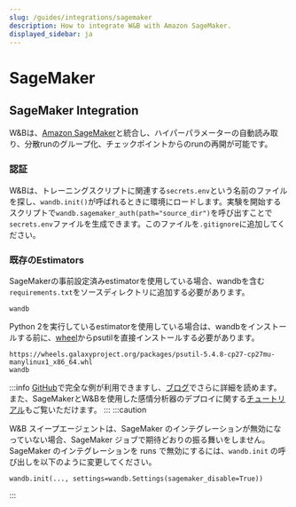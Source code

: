 ```yaml
---
slug: /guides/integrations/sagemaker
description: How to integrate W&B with Amazon SageMaker.
displayed_sidebar: ja
---
```


# SageMaker

## SageMaker Integration

W&Bは、[Amazon SageMaker](https://aws.amazon.com/sagemaker/)と統合し、ハイパーパラメーターの自動読み取り、分散runのグループ化、チェックポイントからのrunの再開が可能です。

### 認証

W&Bは、トレーニングスクリプトに関連する`secrets.env`という名前のファイルを探し、`wandb.init()`が呼ばれるときに環境にロードします。実験を開始するスクリプトで`wandb.sagemaker_auth(path="source_dir")`を呼び出すことで`secrets.env`ファイルを生成できます。このファイルを`.gitignore`に追加してください。

### 既存のEstimators

SageMakerの事前設定済みestimatorを使用している場合、wandbを含む`requirements.txt`をソースディレクトリに追加する必要があります。

```
wandb
```

Python 2を実行しているestimatorを使用している場合は、wandbをインストールする前に、[wheel](https://pythonwheels.com)からpsutilを直接インストールする必要があります。

```
https://wheels.galaxyproject.org/packages/psutil-5.4.8-cp27-cp27mu-manylinux1_x86_64.whl
wandb
```

:::info
[GitHub](https://github.com/wandb/examples/tree/master/examples/pytorch/pytorch-cifar10-sagemaker)で完全な例が利用できますし、[ブログ](https://wandb.ai/site/articles/running-sweeps-with-sagemaker)でさらに詳細を読めます。\
また、SageMakerとW&Bを使用した感情分析器のデプロイに関する[チュートリアル](https://wandb.ai/authors/sagemaker/reports/Deploy-Sentiment-Analyzer-Using-SageMaker-and-W-B--VmlldzoxODA1ODE)もご覧いただけます。
:::
:::caution

W&B スイープエージェントは、SageMaker のインテグレーションが無効になっていない場合、SageMaker ジョブで期待どおりの振る舞いをしません。SageMaker のインテグレーションを runs で無効にするには、`wandb.init` の呼び出しを以下のように変更してください。

```
wandb.init(..., settings=wandb.Settings(sagemaker_disable=True))
```

:::